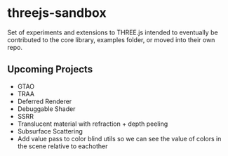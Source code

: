 # threejs-sandbox

Set of experiments and extensions to THREE.js intended to eventually be contributed to the core library, examples folder, or moved into their own repo.

## Upcoming Projects

- GTAO
- TRAA
- Deferred Renderer
- Debuggable Shader
- SSRR
- Translucent material with refraction + depth peeling
- Subsurface Scattering
- Add value pass to color blind utils so we can see the value of colors in the scene relative to eachother
